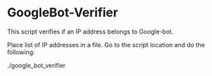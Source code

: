 # GoogleBot-Verifier

This script verifies if an IP address belongs to Google-bot.

Place list of IP addresses in a file. Go to the script location and do the following:

./google_bot_verifier
<provide full path of the list of IP address>

